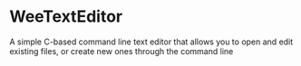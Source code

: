 # WeeTextEditor
A simple C-based command line text editor that allows you to open and edit existing files, or create new ones through the command line
